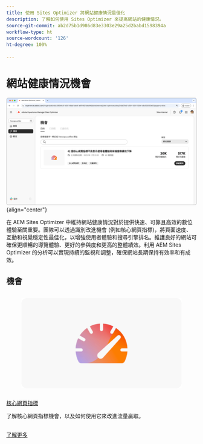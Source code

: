 ```yaml
---
title: 使用 Sites Optimizer 將網站健康情況最佳化
description: 了解如何使用 Sites Optimizer 來提高網站的健康情況。
source-git-commit: ab2d75b1d986d83e3303e29a25d2babd1598394a
workflow-type: ht
source-wordcount: '126'
ht-degree: 100%

---
```



# 網站健康情況機會

![網站健康情況機會](./assets/site-health/hero.png){align="center"}

在 AEM Sites Optimizer 中維持網站健康情況對於提供快速、可靠且高效的數位體驗至關重要。團隊可以透過識別改進機會 (例如核心網頁指標)，將頁面速度、互動和視覺穩定性最佳化，以增強使用者體驗和搜尋引擎排名。維護良好的網站可確保更順暢的導覽體驗、更好的參與度和更高的整體績效。利用 AEM Sites Optimizer 的分析可以實現持續的監視和調整，確保網站長期保持有效率和有成效。

## 機會

<!-- CARDS

* ../documentation/opportunities/core-web-vitals.md
  {title=Core web vitals}
  {image=../assets/common/card-performance.png}

-->
<!-- START CARDS HTML - DO NOT MODIFY BY HAND -->
<div class="columns">
    <div class="column is-half-tablet is-half-desktop is-one-third-widescreen" aria-label="Core web vitals">
        <div class="card" style="height: 100%; display: flex; flex-direction: column; height: 100%;">
            <div class="card-image">
                <figure class="image x-is-16by9">
                    <a href="../documentation/opportunities/core-web-vitals.md" title="核心網頁指標" target="_blank" rel="referrer">
                        <img class="is-bordered-r-small" src="../assets/common/card-performance.png" alt="核心網頁指標"
                             style="width: 100%; aspect-ratio: 16 / 9; object-fit: cover; overflow: hidden; display: block; margin: auto;">
                    </a>
                </figure>
            </div>
            <div class="card-content is-padded-small" style="display: flex; flex-direction: column; flex-grow: 1; justify-content: space-between;">
                <div class="top-card-content">
                    <p class="headline is-size-6 has-text-weight-bold">
                        <a href="../documentation/opportunities/core-web-vitals.md" target="_blank" rel="referrer" title="核心網頁指標">核心網頁指標</a>
                    </p>
                    <p class="is-size-6">了解核心網頁指標機會，以及如何使用它來改進流量贏取。</p>
                </div>
                <a href="../documentation/opportunities/core-web-vitals.md" target="_blank" rel="referrer" class="spectrum-Button spectrum-Button--outline spectrum-Button--primary spectrum-Button--sizeM" style="align-self: flex-start; margin-top: 1rem;">
                    <span class="spectrum-Button-label has-no-wrap has-text-weight-bold">了解更多</span>
                </a>
            </div>
        </div>
    </div>
</div>
<!-- END CARDS HTML - DO NOT MODIFY BY HAND -->


